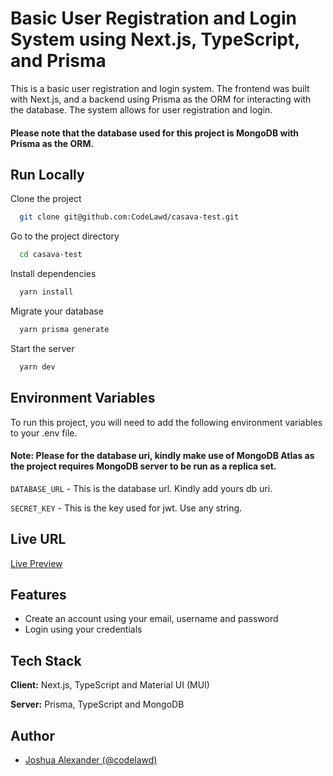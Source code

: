 
# Basic User Registration and Login System using Next.js, TypeScript, and Prisma

This is a basic user registration and login system. The frontend was built with Next.js, and a backend using Prisma as the ORM for
interacting with the database. The system allows for user registration and
login.


#### Please note that the database used for this project is MongoDB with Prisma as the ORM.



## Run Locally

Clone the project

```bash
  git clone git@github.com:CodeLawd/casava-test.git
```

Go to the project directory

```bash
  cd casava-test
```

Install dependencies

```bash
  yarn install
```

Migrate your database

```bash
  yarn prisma generate
```

Start the server

```bash
  yarn dev
```


## Environment Variables

To run this project, you will need to add the following environment variables to your .env file.

#### Note: Please for the database uri, kindly make use of MongoDB Atlas as the project requires MongoDB server to be run as a replica set.

`DATABASE_URL` - This is the database url. Kindly add yours db uri. 

`SECRET_KEY` - This is the key used for jwt. Use any string.


## Live URL

[Live Preview](https://casava-test.vercel.app)


## Features

- Create an account using your email, username and password
- Login using your credentials


## Tech Stack

**Client:** Next.js, TypeScript and Material UI (MUI)

**Server:** Prisma, TypeScript and MongoDB


## Author

- [Joshua Alexander (@codelawd)](https://www.github.com/codelawd)

